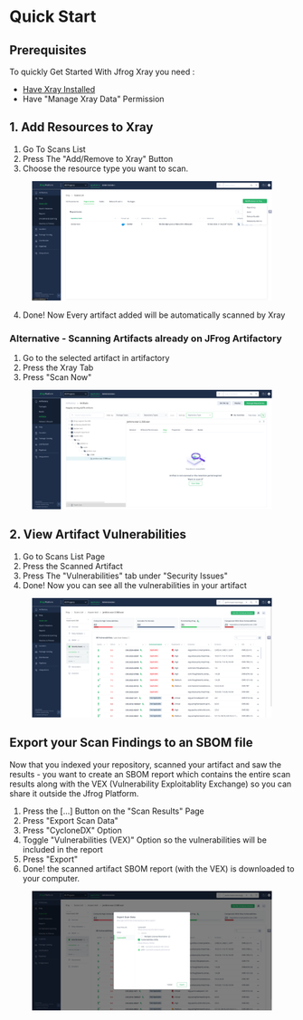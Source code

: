 # Quick Start

## Prerequisites&#x20;

To quickly Get Started With Jfrog Xray you need :

* [Have Xray Installed ](https://jfrog.com/help/r/jfrog-installation-setup-documentation/installing-xray)
* Have "Manage Xray Data" Permission

## 1. Add Resources to Xray&#x20;

1. Go To Scans List&#x20;
2. Press The "Add/Remove to Xray" Button
3. Choose the resource type you want to scan.

<div data-full-width="false"><figure><img src="../../../.gitbook/assets/GettingStarted_1.png" alt=""><figcaption></figcaption></figure></div>

4. Done! Now Every artifact added will be automatically scanned by Xray



### Alternative -  Scanning Artifacts already on JFrog Artifactory

1. Go to the selected artifact in artifactory
2. Press the Xray Tab
3. Press "Scan Now"

<figure><img src="../../../.gitbook/assets/GettingStarted_2.png" alt=""><figcaption></figcaption></figure>

## 2. View Artifact Vulnerabilities

1. Go to Scans List Page
2. Press the Scanned Artifact&#x20;
3. Press The "Vulnerabilities" tab under  "Security Issues" &#x20;
4. Done! Now you can see all the vulnerabilities in your artifact

<figure><img src="../../../.gitbook/assets/GettingStarted_3.png" alt=""><figcaption></figcaption></figure>

## Export your Scan Findings to an SBOM file

Now that you indexed your repository, scanned your artifact and saw the results - you want to create an SBOM report which contains the entire scan results along with the VEX (Vulnerability Exploitablity Exchange) so you can share it outside the Jfrog Platform.

1. Press the \[...] Button on the "Scan Results" Page
2. Press "Export Scan Data"
3. Press "CycloneDX" Option
4. Toggle "Vulnerabilities (VEX)" Option so the vulnerabilities will be included in the report
5. Press "Export"
6. Done! the scanned artifact SBOM report (with the VEX) is downloaded to your computer.

<figure><img src="../../../.gitbook/assets/GettingStarted4.png" alt=""><figcaption></figcaption></figure>












